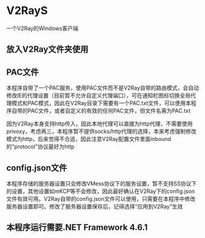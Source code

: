 # V2RayS
一个V2Ray的Windows客户端

## 放入V2Ray文件夹使用

## PAC文件
本程序自带了一个PAC服务，使用PAC文件而不是V2Ray自带的路由模式，会自动修改IE的代理设置（目前暂不允许自定义代理端口），可在通知栏图标切换全局代理模式和PAC模式，因此在V2Ray目录下需要有一个PAC.txt文件，可以使用本程序自带的PAC文件，或者自定义的有效的任何PAC文件，但文件名需为PAC.txt

因为V2Ray本身支持http传入，因此本地代理可以直接为http代理，不需要使用privoxy，考虑再三，本程序暂不提供socks/http代理的选择，本来考虑强制修改模式为http，后来觉得不合适，因此注意V2Ray配置文件里面inbound的"protocol"协议最好为http

## config.json文件
本程序存储的服务器设置只会修改VMess协议下的服务设置，暂不支持SS协议下的设置，其他设置如mKCP等不会修改，因此最好确认在V2Ray下的config.json文件有效可用。V2Ray自带的config.json文件可以使用，只需要在本程序中修改服务器设置即可。修改了服务器设置保存后，记得选择“应用到V2Ray”生效

## 本程序运行需要.NET Framework 4.6.1